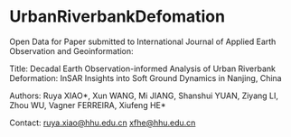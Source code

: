 # UrbanRiverbankDefomation
Open Data for Paper submitted to International Journal of Applied Earth Observation and Geoinformation:

Title: Decadal Earth Observation-informed Analysis of Urban Riverbank Deformation: InSAR Insights into Soft Ground Dynamics in Nanjing, China

Authors: Ruya XIAO*, Xun WANG, Mi JIANG, Shanshui YUAN, Ziyang LI, Zhou WU, Vagner FERREIRA, Xiufeng HE*

Contact: ruya.xiao@hhu.edu.cn    xfhe@hhu.edu.cn
